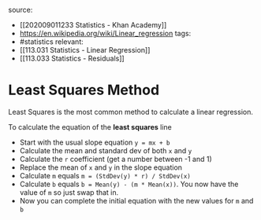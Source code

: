 source:
- [[202009011233 Statistics - Khan Academy]]
- https://en.wikipedia.org/wiki/Linear_regression
tags:
- #statistics 
relevant:
- [[113.031 Statistics - Linear Regression]]
- [[113.033 Statistics - Residuals]]

# Least Squares Method

Least Squares is the most common method to calculate a linear regression.

To calculate the equation of the **least squares** line
- Start with the usual slope equation `y = mx + b`
- Calculate the mean and standard dev of both `x` and `y`
- Calculate the `r` coefficient (get a number between -1 and 1)
- Replace the mean of `x` and `y` in the slope equation
- Calculate `m` equals `m = (StdDev(y) * r) / StdDev(x)`
- Calculate `b` equals `b = Mean(y) - (m * Mean(x))`. You now have the value of `m` so just swap that in.
- Now you can complete the initial equation with the new values for `m` and `b`
